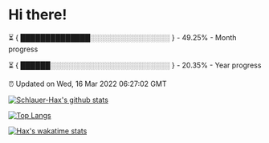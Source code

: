 # Hi there!

⏳ { ██████████████░░░░░░░░░░░░░░░░ } - 49.25% - Month progress

⏳ { ██████░░░░░░░░░░░░░░░░░░░░░░░░ } - 20.35% - Year progress

⏰ Updated on Wed, 16 Mar 2022 06:27:02 GMT


[![Schlauer-Hax's github stats](https://github-readme-stats.vercel.app/api?username=Schlauer-Hax&show_icons=true&theme=dark&count_private=true)](https://github.com/Schlauer-Hax)


[![Top Langs](https://github-readme-stats.vercel.app/api/top-langs/?username=Schlauer-Hax&layout=compact&theme=dark)](https://github.com/Schlauer-Hax?tab=repositories)


[![Hax's wakatime stats](https://github-readme-stats.vercel.app/api/wakatime?username=Hax&theme=dark)](https://wakatime.com/@Hax)

